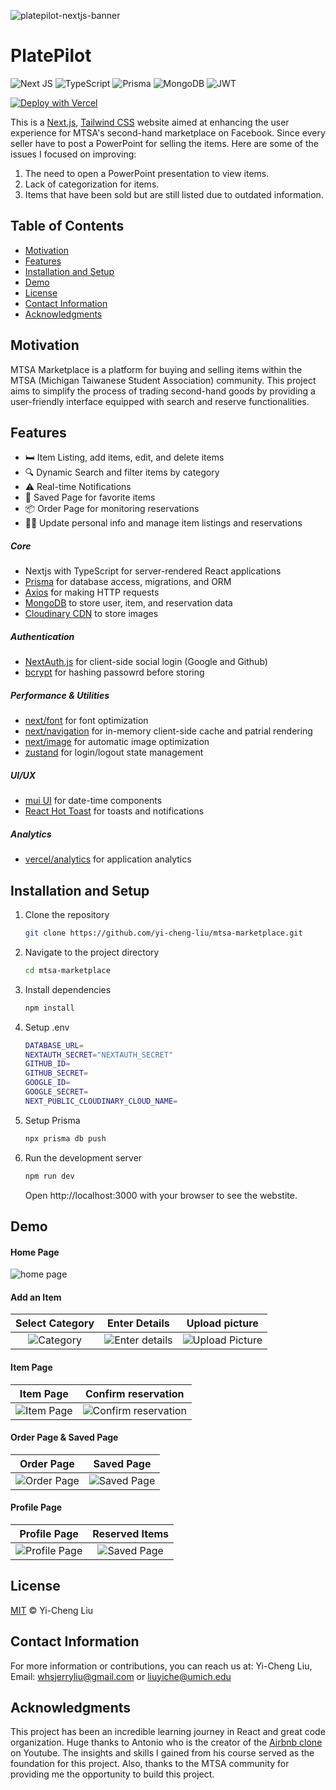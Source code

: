 ![platepilot-nextjs-banner](/public/images/platepilot.jpg)

# PlatePilot

![Next JS](https://img.shields.io/badge/Next-black?style=for-the-badge&logo=next.js&logoColor=white)
![TypeScript](https://img.shields.io/badge/typescript-%23007ACC.svg?style=for-the-badge&logo=typescript&logoColor=white)
![Prisma](https://img.shields.io/badge/Prisma-3982CE?style=for-the-badge&logo=Prisma&logoColor=white)
![MongoDB](https://img.shields.io/badge/MongoDB-%234ea94b.svg?style=for-the-badge&logo=mongodb&logoColor=white)
![JWT](https://img.shields.io/badge/JWT-black?style=for-the-badge&logo=JSON%20web%20tokens)

[![Deploy with Vercel](https://vercel.com/button)](https://vercel.com/new/git/external?repository-url=https://github.com/yi-cheng-liu/mtsa-marketplace)

This is a [Next.js](https://nextjs.org/), [Tailwind CSS](https://tailwindcss.com/) website aimed at enhancing the user experience for MTSA's second-hand marketplace on Facebook. Since every seller have to post a PowerPoint for selling the items. Here are some of the issues I focused on improving:

1. The need to open a PowerPoint presentation to view items.
2. Lack of categorization for items.
3. Items that have been sold but are still listed due to outdated information.

## Table of Contents

- [Motivation](#motivation)
- [Features](#features)
- [Installation and Setup](#installation-and-setup)
- [Demo](#demo)
- [License](#license)
- [Contact Information](#contact-information)
- [Acknowledgments](#acknowledgments)

## Motivation

MTSA Marketplace is a platform for buying and selling items within the MTSA (Michigan Taiwanese Student Association) community. This project aims to simplify the process of trading second-hand goods by providing a user-friendly interface equipped with search and reserve functionalities.

## Features

- 🛏️ Item Listing, add items, edit, and delete items
- 🔍 Dynamic Search and filter items by category
- ⚠️ Real-time Notifications
- 🔖 Saved Page for favorite items
- 📦 Order Page for monitoring reservations
- 🧑🏼 Update personal info and manage item listings and reservations

##### Core

- Nextjs with TypeScript for server-rendered React applications
- [Prisma](https://www.prisma.io/) for database access, migrations, and ORM
- [Axios](https://axios-http.com/) for making HTTP requests
- [MongoDB](https://www.mongodb.com/) to store user, item, and reservation data
- [Cloudinary CDN](https://cloudinary.com/) to store images

##### Authentication

- [NextAuth.js](https://next-auth.js.org/) for client-side social login (Google and Github)
- [bcrypt](https://www.npmjs.com/package/bcrypt) for hashing passowrd before storing

##### Performance & Utilities

- [next/font](https://nextjs.org/docs/app/api-reference/components/font) for font optimization
- [next/navigation](https://nextjs.org/docs/app/building-your-application/routing/linking-and-navigating#how-routing-and-navigation-works) for in-memory client-side cache and patrial rendering
- [next/image](https://nextjs.org/docs/basic-features/image-optimization) for automatic image optimization
- [zustand](https://www.npmjs.com/package/zustand) for login/logout state management

##### UI/UX

- [mui UI](https://mui.com/) for date-time components
- [React Hot Toast](https://react-hot-toast.com/) for toasts and notifications

##### Analytics

- [vercel/analytics](https://www.npmjs.com/package/@vercel/analytics) for application analytics

## Installation and Setup

1. Clone the repository
   ```bash
   git clone https://github.com/yi-cheng-liu/mtsa-marketplace.git
   ```
2. Navigate to the project directory
   ```bash
   cd mtsa-marketplace
   ```
3. Install dependencies
   ```bash
   npm install
   ```
4. Setup .env
   ```bash
   DATABASE_URL=
   NEXTAUTH_SECRET="NEXTAUTH_SECRET"
   GITHUB_ID=
   GITHUB_SECRET=
   GOOGLE_ID=
   GOOGLE_SECRET=
   NEXT_PUBLIC_CLOUDINARY_CLOUD_NAME=
   ```
5. Setup Prisma
   ```bash
   npx prisma db push
   ```
6. Run the development server
   ```bash
   npm run dev
   ```
   Open http://localhost:3000 with your browser to see the webstite.

## Demo

#### Home Page

![home page](/public/images/page_intro/1_home_page.png)

#### Add an Item

|                    Select Category                    |                      Enter Details                      |                     Upload picture                     |
| :---------------------------------------------------: | :-----------------------------------------------------: | :----------------------------------------------------: |
| ![Category](/public/images/page_intro/2_category.png) | ![Enter details](/public/images/page_intro/2_title.png) | ![Upload Picture](/public/images/page_intro/2_pic.png) |

#### Item Page

|                         Item Page                         |                             Confirm reservation                             |
| :-------------------------------------------------------: | :-------------------------------------------------------------------------: |
| ![Item Page  ](/public/images/page_intro/3_item_page.jpg) | ![Confirm reservation](/public/images/page_intro/3_confirm_reservation.png) |

#### Order Page & Saved Page

|                        Order Page                         |                        Saved Page                         |
| :-------------------------------------------------------: | :-------------------------------------------------------: |
| ![Order Page](/public/images/page_intro/5_order_page.png) | ![Saved Page ](/public/images/page_intro/4_save_page.png) |

#### Profile Page

|                       Profile Page                       |                        Reserved Items                         |
| :------------------------------------------------------: | :-----------------------------------------------------------: |
| ![Profile Page](/public/images/page_intro/5_profile.png) | ![Saved Page ](/public/images/page_intro/5_reserved_item.png) |

## License

[MIT](https://github.com/yi-cheng-liu/mtsa-marketplace/blob/main/LICENSE) © Yi-Cheng Liu

## Contact Information

For more information or contributions, you can reach us at:
Yi-Cheng Liu, Email: whsjerryliu@gmail.com or liuyiche@umich.edu

## Acknowledgments

This project has been an incredible learning journey in React and great code organization. Huge thanks to Antonio who is the creator of the [Airbnb clone](https://www.youtube.com/watch?v=c_-b_isI4vg&ab_channel=CodeWithAntonio) on Youtube. The insights and skills I gained from his course served as the foundation for this project. Also, thanks to the MTSA community for providing me the opportunity to build this project.
